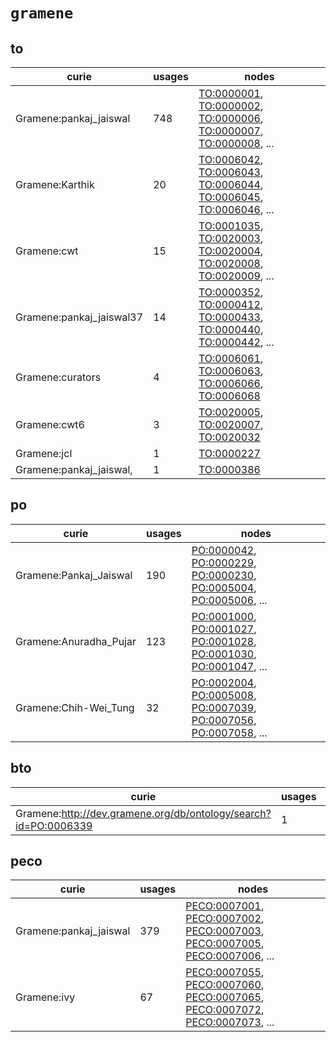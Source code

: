 # `gramene`

## to

| curie                    |   usages | nodes                                                                                                                                                                                                                                                                                            |
|--------------------------|----------|--------------------------------------------------------------------------------------------------------------------------------------------------------------------------------------------------------------------------------------------------------------------------------------------------|
| Gramene:pankaj_jaiswal   |      748 | [TO:0000001](http://purl.obolibrary.org/obo/TO_0000001), [TO:0000002](http://purl.obolibrary.org/obo/TO_0000002), [TO:0000006](http://purl.obolibrary.org/obo/TO_0000006), [TO:0000007](http://purl.obolibrary.org/obo/TO_0000007), [TO:0000008](http://purl.obolibrary.org/obo/TO_0000008), ... |
| Gramene:Karthik          |       20 | [TO:0006042](http://purl.obolibrary.org/obo/TO_0006042), [TO:0006043](http://purl.obolibrary.org/obo/TO_0006043), [TO:0006044](http://purl.obolibrary.org/obo/TO_0006044), [TO:0006045](http://purl.obolibrary.org/obo/TO_0006045), [TO:0006046](http://purl.obolibrary.org/obo/TO_0006046), ... |
| Gramene:cwt              |       15 | [TO:0001035](http://purl.obolibrary.org/obo/TO_0001035), [TO:0020003](http://purl.obolibrary.org/obo/TO_0020003), [TO:0020004](http://purl.obolibrary.org/obo/TO_0020004), [TO:0020008](http://purl.obolibrary.org/obo/TO_0020008), [TO:0020009](http://purl.obolibrary.org/obo/TO_0020009), ... |
| Gramene:pankaj_jaiswal37 |       14 | [TO:0000352](http://purl.obolibrary.org/obo/TO_0000352), [TO:0000412](http://purl.obolibrary.org/obo/TO_0000412), [TO:0000433](http://purl.obolibrary.org/obo/TO_0000433), [TO:0000440](http://purl.obolibrary.org/obo/TO_0000440), [TO:0000442](http://purl.obolibrary.org/obo/TO_0000442), ... |
| Gramene:curators         |        4 | [TO:0006061](http://purl.obolibrary.org/obo/TO_0006061), [TO:0006063](http://purl.obolibrary.org/obo/TO_0006063), [TO:0006066](http://purl.obolibrary.org/obo/TO_0006066), [TO:0006068](http://purl.obolibrary.org/obo/TO_0006068)                                                               |
| Gramene:cwt6             |        3 | [TO:0020005](http://purl.obolibrary.org/obo/TO_0020005), [TO:0020007](http://purl.obolibrary.org/obo/TO_0020007), [TO:0020032](http://purl.obolibrary.org/obo/TO_0020032)                                                                                                                        |
| Gramene:jcl              |        1 | [TO:0000227](http://purl.obolibrary.org/obo/TO_0000227)                                                                                                                                                                                                                                          |
| Gramene:pankaj_jaiswal,  |        1 | [TO:0000386](http://purl.obolibrary.org/obo/TO_0000386)                                                                                                                                                                                                                                          |

## po

| curie                  |   usages | nodes                                                                                                                                                                                                                                                                                            |
|------------------------|----------|--------------------------------------------------------------------------------------------------------------------------------------------------------------------------------------------------------------------------------------------------------------------------------------------------|
| Gramene:Pankaj_Jaiswal |      190 | [PO:0000042](http://purl.obolibrary.org/obo/PO_0000042), [PO:0000229](http://purl.obolibrary.org/obo/PO_0000229), [PO:0000230](http://purl.obolibrary.org/obo/PO_0000230), [PO:0005004](http://purl.obolibrary.org/obo/PO_0005004), [PO:0005006](http://purl.obolibrary.org/obo/PO_0005006), ... |
| Gramene:Anuradha_Pujar |      123 | [PO:0001000](http://purl.obolibrary.org/obo/PO_0001000), [PO:0001027](http://purl.obolibrary.org/obo/PO_0001027), [PO:0001028](http://purl.obolibrary.org/obo/PO_0001028), [PO:0001030](http://purl.obolibrary.org/obo/PO_0001030), [PO:0001047](http://purl.obolibrary.org/obo/PO_0001047), ... |
| Gramene:Chih-Wei_Tung  |       32 | [PO:0002004](http://purl.obolibrary.org/obo/PO_0002004), [PO:0005008](http://purl.obolibrary.org/obo/PO_0005008), [PO:0007039](http://purl.obolibrary.org/obo/PO_0007039), [PO:0007056](http://purl.obolibrary.org/obo/PO_0007056), [PO:0007058](http://purl.obolibrary.org/obo/PO_0007058), ... |

## bto

| curie                                                           |   usages | nodes                                                     |
|-----------------------------------------------------------------|----------|-----------------------------------------------------------|
| Gramene:http://dev.gramene.org/db/ontology/search?id=PO:0006339 |        1 | [BTO:0003147](http://purl.obolibrary.org/obo/BTO_0003147) |

## peco

| curie                  |   usages | nodes                                                                                                                                                                                                                                                                                                                |
|------------------------|----------|----------------------------------------------------------------------------------------------------------------------------------------------------------------------------------------------------------------------------------------------------------------------------------------------------------------------|
| Gramene:pankaj_jaiswal |      379 | [PECO:0007001](http://purl.obolibrary.org/obo/PECO_0007001), [PECO:0007002](http://purl.obolibrary.org/obo/PECO_0007002), [PECO:0007003](http://purl.obolibrary.org/obo/PECO_0007003), [PECO:0007005](http://purl.obolibrary.org/obo/PECO_0007005), [PECO:0007006](http://purl.obolibrary.org/obo/PECO_0007006), ... |
| Gramene:ivy            |       67 | [PECO:0007055](http://purl.obolibrary.org/obo/PECO_0007055), [PECO:0007060](http://purl.obolibrary.org/obo/PECO_0007060), [PECO:0007065](http://purl.obolibrary.org/obo/PECO_0007065), [PECO:0007072](http://purl.obolibrary.org/obo/PECO_0007072), [PECO:0007073](http://purl.obolibrary.org/obo/PECO_0007073), ... |

